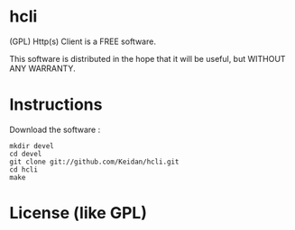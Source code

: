 hcli
===

(GPL) Http(s) Client is a FREE software.



This software is distributed in the hope that it will be useful, but WITHOUT ANY WARRANTY.



Instructions
============



Download the software :

	mkdir devel
	cd devel
	git clone git://github.com/Keidan/hcli.git
	cd hcli
	make

  

License (like GPL)
==================


